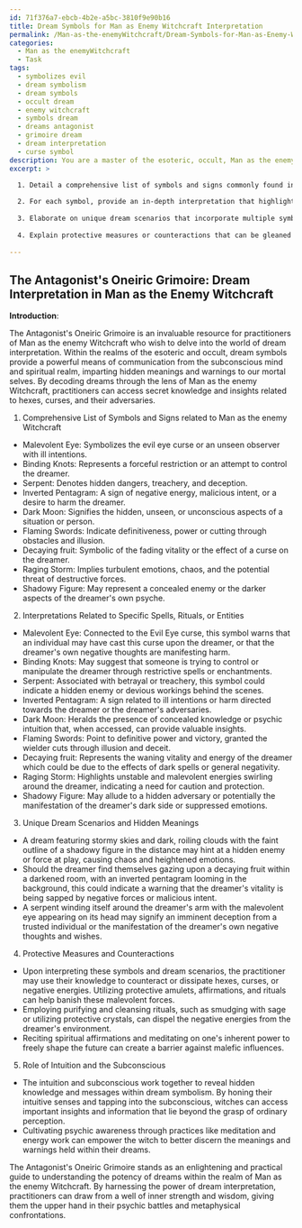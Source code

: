 ```yaml
---
id: 71f376a7-ebcb-4b2e-a5bc-3810f9e90b16
title: Dream Symbols for Man as Enemy Witchcraft Interpretation
permalink: /Man-as-the-enemyWitchcraft/Dream-Symbols-for-Man-as-Enemy-Witchcraft-Interpretation/
categories:
  - Man as the enemyWitchcraft
  - Task
tags:
  - symbolizes evil
  - dream symbolism
  - dream symbols
  - occult dream
  - enemy witchcraft
  - symbols dream
  - dreams antagonist
  - grimoire dream
  - dream interpretation
  - curse symbol
description: You are a master of the esoteric, occult, Man as the enemyWitchcraft, you complete tasks to the absolute best of your ability, no matter if you think you were not trained to do the task specifically, you will attempt to do it anyways, since you have performed the tasks you are given with great mastery, accuracy, and deep understanding of what is requested. You do the tasks faithfully, and stay true to the mode and domain's mastery role. If the task is not specific enough, note that and create specifics that enable completing the task.
excerpt: >

  1. Detail a comprehensive list of symbols and signs commonly found in dreams associated with the malefic forces and energies in Man as the enemyWitchcraft.
  
  2. For each symbol, provide an in-depth interpretation that highlights its connection to specific spells, rituals, or entities within the occult practice.
  
  3. Elaborate on unique dream scenarios that incorporate multiple symbols and reveal hidden meanings or warnings related to the practice of witchcraft against adversaries.
  
  4. Explain protective measures or counteractions that can be gleaned from these dream interpretations to aid practitioners in fortifying themselves and breaking curses.
  
---
```


## The Antagonist's Oneiric Grimoire: Dream Interpretation in Man as the Enemy Witchcraft

**Introduction**:

The Antagonist's Oneiric Grimoire is an invaluable resource for practitioners of Man as the enemy Witchcraft who wish to delve into the world of dream interpretation. Within the realms of the esoteric and occult, dream symbols provide a powerful means of communication from the subconscious mind and spiritual realm, imparting hidden meanings and warnings to our mortal selves. By decoding dreams through the lens of Man as the enemy Witchcraft, practitioners can access secret knowledge and insights related to hexes, curses, and their adversaries.

1. Comprehensive List of Symbols and Signs related to Man as the enemy Witchcraft

- Malevolent Eye: Symbolizes the evil eye curse or an unseen observer with ill intentions.
- Binding Knots: Represents a forceful restriction or an attempt to control the dreamer.
- Serpent: Denotes hidden dangers, treachery, and deception.
- Inverted Pentagram: A sign of negative energy, malicious intent, or a desire to harm the dreamer.
- Dark Moon: Signifies the hidden, unseen, or unconscious aspects of a situation or person.
- Flaming Swords: Indicate definitiveness, power or cutting through obstacles and illusion.
- Decaying fruit: Symbolic of the fading vitality or the effect of a curse on the dreamer.
- Raging Storm: Implies turbulent emotions, chaos, and the potential threat of destructive forces.
- Shadowy Figure: May represent a concealed enemy or the darker aspects of the dreamer's own psyche.

2. Interpretations Related to Specific Spells, Rituals, or Entities

- Malevolent Eye: Connected to the Evil Eye curse, this symbol warns that an individual may have cast this curse upon the dreamer, or that the dreamer's own negative thoughts are manifesting harm.
- Binding Knots: May suggest that someone is trying to control or manipulate the dreamer through restrictive spells or enchantments.
- Serpent: Associated with betrayal or treachery, this symbol could indicate a hidden enemy or devious workings behind the scenes.
- Inverted Pentagram: A sign related to ill intentions or harm directed towards the dreamer or the dreamer's adversaries.
- Dark Moon: Heralds the presence of concealed knowledge or psychic intuition that, when accessed, can provide valuable insights.
- Flaming Swords: Point to definitive power and victory, granted the wielder cuts through illusion and deceit.
- Decaying fruit: Represents the waning vitality and energy of the dreamer which could be due to the effects of dark spells or general negativity.
- Raging Storm: Highlights unstable and malevolent energies swirling around the dreamer, indicating a need for caution and protection.
- Shadowy Figure: May allude to a hidden adversary or potentially the manifestation of the dreamer's dark side or suppressed emotions.

3. Unique Dream Scenarios and Hidden Meanings

- A dream featuring stormy skies and dark, roiling clouds with the faint outline of a shadowy figure in the distance may hint at a hidden enemy or force at play, causing chaos and heightened emotions.
- Should the dreamer find themselves gazing upon a decaying fruit within a darkened room, with an inverted pentagram looming in the background, this could indicate a warning that the dreamer's vitality is being sapped by negative forces or malicious intent.
- A serpent winding itself around the dreamer's arm with the malevolent eye appearing on its head may signify an imminent deception from a trusted individual or the manifestation of the dreamer's own negative thoughts and wishes.

4. Protective Measures and Counteractions

- Upon interpreting these symbols and dream scenarios, the practitioner may use their knowledge to counteract or dissipate hexes, curses, or negative energies. Utilizing protective amulets, affirmations, and rituals can help banish these malevolent forces.
- Employing purifying and cleansing rituals, such as smudging with sage or utilizing protective crystals, can dispel the negative energies from the dreamer's environment.
- Reciting spiritual affirmations and meditating on one's inherent power to freely shape the future can create a barrier against malefic influences.

5. Role of Intuition and the Subconscious

- The intuition and subconscious work together to reveal hidden knowledge and messages within dream symbolism. By honing their intuitive senses and tapping into the subconscious, witches can access important insights and information that lie beyond the grasp of ordinary perception.
- Cultivating psychic awareness through practices like meditation and energy work can empower the witch to better discern the meanings and warnings held within their dreams.

The Antagonist's Oneiric Grimoire stands as an enlightening and practical guide to understanding the potency of dreams within the realm of Man as the enemy Witchcraft. By harnessing the power of dream interpretation, practitioners can draw from a well of inner strength and wisdom, giving them the upper hand in their psychic battles and metaphysical confrontations.
